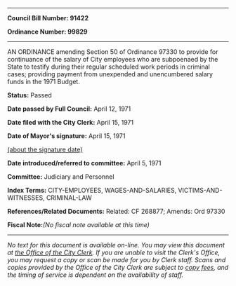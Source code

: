 

********

**Council Bill Number: 91422**
   
**Ordinance Number: 99829**
********

 AN ORDINANCE amending Section 50 of Ordinance 97330 to provide for continuance of the salary of City employees who are subpoenaed by the State to testify during their regular scheduled work periods in criminal cases; providing payment from unexpended and unencumbered salary funds in the 1971 Budget.

**Status:** Passed
   
**Date passed by Full Council:** April 12, 1971
   
**Date filed with the City Clerk:** April 15, 1971
   
**Date of Mayor's signature:** April 15, 1971
   
[(about the signature date)](/~public/approvaldate.htm)
   
   
   
**Date introduced/referred to committee:** April 5, 1971
   
**Committee:** Judiciary and Personnel
   
   
**Index Terms:** CITY-EMPLOYEES, WAGES-AND-SALARIES, VICTIMS-AND-WITNESSES, CRIMINAL-LAW

**References/Related Documents:** Related: CF 268877; Amends: Ord 97330

**Fiscal Note:**_(No fiscal note available at this time)_
********

_No text for this document is available on-line. You may view this document at [the Office of the City Clerk](http://www.seattle.gov/leg/clerk/contactUs.htm). If you are unable to visit the Clerk's Office, you may request a copy or scan be made for you by Clerk staff. Scans and copies provided by the Office of the City Clerk are subject to [copy fees](http://clerk.seattle.gov/~public/clerkfees.htm), and the timing of service is dependent on the availability of staff._

